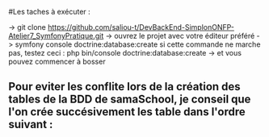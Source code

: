 #Les taches à exécuter :

-> git clone https://github.com/saliou-t/DevBackEnd-SimplonONFP-Atelier7_SymfonyPratique.git
-> ouvrez le projet avec votre éditeur préféré
-> symfony console doctrine:database:create
   si cette commande ne marche pas, testez ceci :
   php bin/console doctrine:database:create
-> et vous pouvez commencer à bosser


Pour eviter les conflite lors de la création des tables de la BDD de samaSchool, je conseil que l'on crée succésivement les table dans l'ordre suivant : 
-

